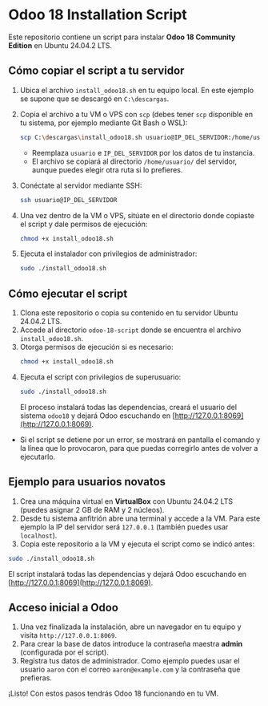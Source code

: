 # Odoo 18 Installation Script

Este repositorio contiene un script para instalar **Odoo 18 Community Edition** en Ubuntu 24.04.2 LTS.

## Cómo copiar el script a tu servidor

1. Ubica el archivo `install_odoo18.sh` en tu equipo local. En este ejemplo se
   supone que se descargó en `C:\descargas`.
2. Copia el archivo a tu VM o VPS con `scp` (debes tener `scp` disponible en tu
   sistema, por ejemplo mediante Git Bash o WSL):

   ```bash
   scp C:\descargas\install_odoo18.sh usuario@IP_DEL_SERVIDOR:/home/usuario/
   ```

   - Reemplaza `usuario` e `IP_DEL_SERVIDOR` por los datos de tu instancia.
   - El archivo se copiará al directorio `/home/usuario/` del servidor, aunque
     puedes elegir otra ruta si lo prefieres.
3. Conéctate al servidor mediante SSH:

   ```bash
   ssh usuario@IP_DEL_SERVIDOR
   ```
4. Una vez dentro de la VM o VPS, sitúate en el directorio donde copiaste el
   script y dale permisos de ejecución:

   ```bash
   chmod +x install_odoo18.sh
   ```

5. Ejecuta el instalador con privilegios de administrador:

   ```bash
   sudo ./install_odoo18.sh
   ```

## Cómo ejecutar el script

1. Clona este repositorio o copia su contenido en tu servidor Ubuntu 24.04.2 LTS.
2. Accede al directorio `odoo-18-script` donde se encuentra el archivo `install_odoo18.sh`.
3. Otorga permisos de ejecución si es necesario:
   ```bash
   chmod +x install_odoo18.sh
   ```
4. Ejecuta el script con privilegios de superusuario:
   ```bash
   sudo ./install_odoo18.sh
   ```
   El proceso instalará todas las dependencias, creará el usuario del sistema `odoo18` y dejará Odoo escuchando en [http://127.0.0.1:8069](http://127.0.0.1:8069).

- Si el script se detiene por un error, se mostrará en pantalla el comando y la línea que lo provocaron, para que puedas corregirlo antes de volver a ejecutarlo.
## Ejemplo para usuarios novatos

1. Crea una máquina virtual en **VirtualBox** con Ubuntu 24.04.2 LTS (puedes asignar 2 GB de RAM y 2 núcleos).
2. Desde tu sistema anfitrión abre una terminal y accede a la VM. Para este ejemplo la IP del servidor será `127.0.0.1` (también puedes usar `localhost`).
3. Copia este repositorio a la VM y ejecuta el script como se indicó antes:

```bash
sudo ./install_odoo18.sh
```

El script instalará todas las dependencias y dejará Odoo escuchando en [http://127.0.0.1:8069](http://127.0.0.1:8069).

## Acceso inicial a Odoo

1. Una vez finalizada la instalación, abre un navegador en tu equipo y visita `http://127.0.0.1:8069`.
2. Para crear la base de datos introduce la contraseña maestra **admin** (configurada por el script).
3. Registra tus datos de administrador. Como ejemplo puedes usar el usuario `aaron` con el correo `aaron@example.com` y la contraseña que prefieras.

¡Listo! Con estos pasos tendrás Odoo 18 funcionando en tu VM.
